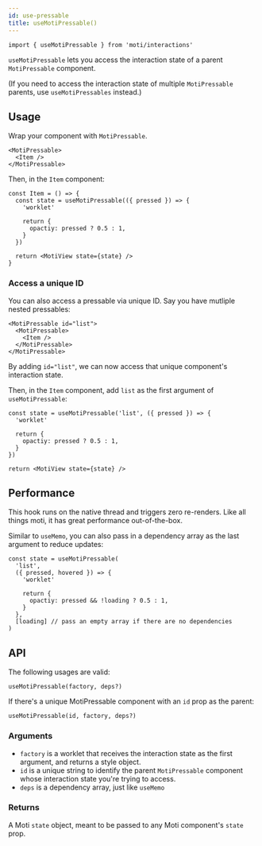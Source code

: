 ```yaml
---
id: use-pressable
title: useMotiPressable()
---
```


```tsx
import { useMotiPressable } from 'moti/interactions'
```

`useMotiPressable` lets you access the interaction state of a parent `MotiPressable` component.

(If you need to access the interaction state of multiple `MotiPressable` parents, use `useMotiPressables` instead.)

## Usage

Wrap your component with `MotiPressable`.

```tsx
<MotiPressable>
  <Item />
</MotiPressable>
```

Then, in the `Item` component:

```tsx
const Item = () => {
  const state = useMotiPressable(({ pressed }) => {
    'worklet'

    return {
      opactiy: pressed ? 0.5 : 1,
    }
  })

  return <MotiView state={state} />
}
```

### Access a unique ID

You can also access a pressable via unique ID. Say you have mutliple nested pressables:

```tsx
<MotiPressable id="list">
  <MotiPressable>
    <Item />
  </MotiPressable>
</MotiPressable>
```

By adding `id="list"`, we can now access that unique component's interaction state.

Then, in the `Item` component, add `list` as the first argument of `useMotiPressable`:

```tsx
const state = useMotiPressable('list', ({ pressed }) => {
  'worklet'

  return {
    opactiy: pressed ? 0.5 : 1,
  }
})

return <MotiView state={state} />
```

## Performance

This hook runs on the native thread and triggers zero re-renders. Like all things moti, it has great performance out-of-the-box.

Similar to `useMemo`, you can also pass in a dependency array as the last argument to reduce updates:

```tsx
const state = useMotiPressable(
  'list',
  ({ pressed, hovered }) => {
    'worklet'

    return {
      opactiy: pressed && !loading ? 0.5 : 1,
    }
  },
  [loading] // pass an empty array if there are no dependencies
)
```

## API

The following usages are valid:

```tsx
useMotiPressable(factory, deps?)
```

If there's a unique MotiPressable component with an `id` prop as the parent:

```tsx
useMotiPressable(id, factory, deps?)
```

### Arguments

- `factory` is a worklet that receives the interaction state as the first argument, and returns a style object.
- `id` is a unique string to identify the parent `MotiPressable` component whose interaction state you're trying to access.
- `deps` is a dependency array, just like `useMemo`

### Returns

A Moti `state` object, meant to be passed to any Moti component's `state` prop.
